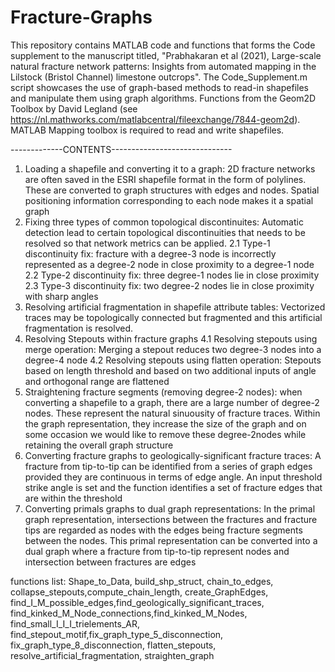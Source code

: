 # Fracture-Graphs

This repository contains MATLAB code and functions that forms the Code supplement to the manuscript titled, "Prabhakaran et al (2021), Large-scale natural fracture network patterns: Insights
from automated mapping in the Lilstock (Bristol Channel) limestone outcrops". The Code_Supplement.m script showcases the use of graph-based methods to read-in shapefiles and manipulate them using graph algorithms. Functions from the Geom2D Toolbox by David Legland (see https://nl.mathworks.com/matlabcentral/fileexchange/7844-geom2d). MATLAB Mapping toolbox is required to read and write shapefiles. 

-------------CONTENTS------------------------------
1. Loading a shapefile and converting it to a graph: 2D fracture networks are often saved in the ESRI shapefile format in the form of polylines. These are converted to graph structures with edges and nodes. Spatial positioning information corresponding to each node makes it a spatial graph
2. Fixing three types of common topological discontinuites: Automatic detection lead to certain topological discontinuities that needs to be resolved so that network metrics can be applied.
2.1 Type-1 discontinuity fix: fracture with a degree-3 node is incorrectly represented as a degree-2 node in close proximity to a degree-1 node
2.2 Type-2 discontinuity fix: three degree-1 nodes lie in close proximity
2.3 Type-3 discontinuity fix: two degree-2 nodes lie in close proximity with sharp angles
3. Resolving artificial fragmentation in shapefile attribute tables: Vectorized traces may be topologically connected but fragmented and this artificial fragmentation is resolved.
4. Resolving Stepouts within fracture graphs
4.1 Resolving stepouts using merge operation: Merging a stepout reduces two degree-3 nodes into a degree-4 node 
4.2 Resolving stepouts using flatten operation: Stepouts based on length threshold and based on two additional inputs of angle and orthogonal range are flattened
5. Straightening fracture segments (removing degree-2 nodes): when converting a shapefile to a graph, there are a large number of degree-2 nodes. These represent the natural   sinuousity of fracture traces. Within the graph representation, they increase the size of the graph and on some occasion we would like to remove these degree-2nodes while retaining the overall graph structure
6. Converting fracture graphs to geologically-significant fracture traces: A fracture from tip-to-tip can be identified from a series of graph edges provided they are continuous in terms of edge angle. An input threshold strike angle is set and the function identifies a set of fracture edges that are within the threshold
7. Converting primals graphs to dual graph representations: In the primal graph representation, intersections between the fractures and fracture tips are regarded as nodes with the edges being fracture segments between the nodes. This primal representation can be converted into a dual graph where a fracture from tip-to-tip represent nodes and intersection between fractures are edges

functions list:
Shape_to_Data, build_shp_struct, chain_to_edges, collapse_stepouts,compute_chain_length, create_GraphEdges, find_I_M_possible_edges,find_geologically_significant_traces, find_kinked_M_Node_connections,find_kinked_M_Nodes, find_small_I_I_I_trielements_AR, find_stepout_motif,fix_graph_type_5_disconnection, fix_graph_type_8_disconnection,
flatten_stepouts, resolve_artificial_fragmentation, straighten_graph
